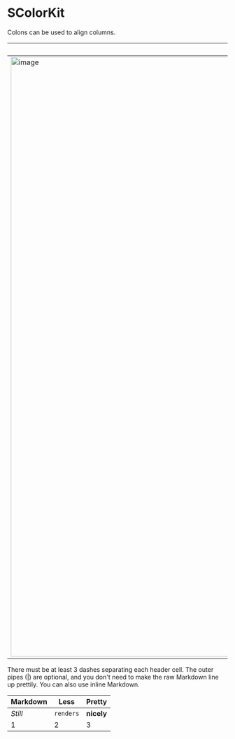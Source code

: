 # SColorKit

Colons can be used to align columns.

| Colors        | 
| ------------- |
|  <img width="1371" alt="image" src="https://github.com/sang200515/SColorKit/assets/75377272/72dedc2f-b49a-4532-a8a8-93b85a92956b">



There must be at least 3 dashes separating each header cell.
The outer pipes (|) are optional, and you don't need to make the 
raw Markdown line up prettily. You can also use inline Markdown.

Markdown | Less | Pretty
--- | --- | ---
*Still* | `renders` | **nicely**
1 | 2 | 3
